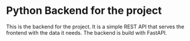 # Python Backend for the project
This is the backend for the project. It is a simple REST API that serves the frontend with the data it needs. The backend is build with FastAPI.

